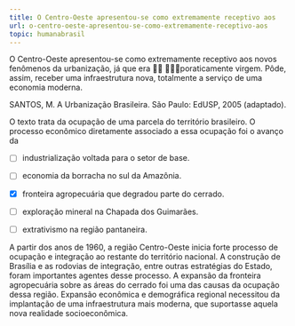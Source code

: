 ```yaml
---
title: O Centro-Oeste apresentou-se como extremamente receptivo aos
url: o-centro-oeste-apresentou-se-como-extremamente-receptivo-aos
topic: humanabrasil
---
```



O Centro-Oeste apresentou-se como extremamente receptivo aos novos fenômenos da urbanização, já que era  poraticamente virgem. Pôde, assim, receber uma infraestrutura nova, totalmente a serviço de uma economia moderna.

SANTOS, M. A Urbanização Brasileira. São Paulo: EdUSP, 2005 (adaptado).

O texto trata da ocupação de uma parcela do território brasileiro. O processo econômico diretamente associado a essa ocupação foi o avanço da



- [ ] industrialização voltada para o setor de base.
- [ ] economia da borracha no sul da Amazônia.
- [x] fronteira agropecuária que degradou parte do cerrado.
- [ ] exploração mineral na Chapada dos Guimarães.
- [ ] extrativismo na região pantaneira.


A partir dos anos de 1960, a região Centro-Oeste inicia forte processo de ocupação e integração ao restante do território nacional. A construção de Brasília e as rodovias de integração, entre outras estratégias do Estado, foram importantes agentes desse processo. A expansão da fronteira agropecuária sobre as áreas do cerrado foi uma das causas da ocupação dessa região. Expansão econômica e demográfica regional necessitou da implantação de uma infraestrutura mais moderna, que suportasse aquela nova realidade socioeconômica.
